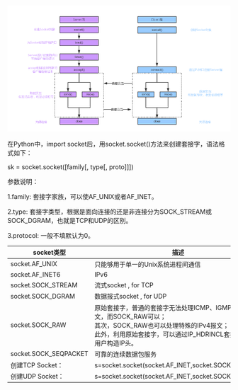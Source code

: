 ![](res/socket.png)

在Python中，import socket后，用socket.socket()方法来创建套接字，语法格式如下：

sk = socket.socket([family[, type[, proto]]])

参数说明：

1.family: 套接字家族，可以使AF_UNIX或者AF_INET。

2.type: 套接字类型，根据是面向连接的还是非连接分为SOCK_STREAM或SOCK_DGRAM，也就是TCP和UDP的区别。

3.protocol: 一般不填默认为0。

|  socket类型   | 描述  |
|  ----  | ----  |
| socket.AF_UNIX  | 只能够用于单一的Unix系统进程间通信 |
| socket.AF_INET6 | IPv6 |
|socket.SOCK_STREAM	|流式socket , for TCP|
|socket.SOCK_DGRAM  |数据报式socket , for UDP|
|socket.SOCK_RAW	|原始套接字，普通的套接字无法处理ICMP、IGMP等网络报文，而SOCK_RAW可以；<br>其次，SOCK_RAW也可以处理特殊的IPv4报文；<br>此外，利用原始套接字，可以通过IP_HDRINCL套接字选项由用户构造IP头。|
|socket.SOCK_SEQPACKET	|可靠的连续数据包服务|
|创建TCP Socket：	|s=socket.socket(socket.AF_INET,socket.SOCK_STREAM)|
|创建UDP Socket：	|s=socket.socket(socket.AF_INET,socket.SOCK_DGRAM)|

